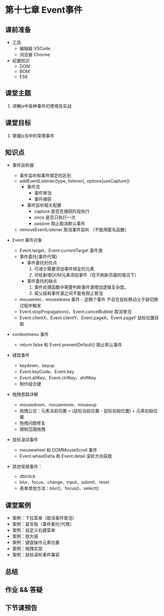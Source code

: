 # 第十七章 Event事件



## 课前准备

- 工具
  - 编辑器 VSCode
  - 浏览器 Chorme
- 前置知识
  - DOM
  - BOM
  - ES6

## 课堂主题

1. 讲解js中各种事件的使用及实战

## 课堂目标

1. 掌握js当中的常用事件

## 知识点

- 事件监听器
  - 事件监听和事件绑定的区别 
  - addEventListener(type, listener[, options|useCapture])
    - 事件流
      - 事件冒泡
      - 事件捕获
    - 事件监听相关配置
      - capture   是否在捕获阶段执行
      - once   是否只执行一次
      - passive  阻止取消默认事件 
  - removeEventListener 取消事件监听   （不能用匿名函数）
- Event 事件对象
  - Event.target、Event.currentTarget 事件源
  - 事件委托(事件代理)
    - 事件委托的优点
      1. 可减少需要添加事件绑定的元素
      2. 可给新增DOM元素添加事件（在不刷新页面的情况下）
    - 事件委托的缺点
      1. 事件处理函数中需要判断事件源增加逻辑复杂度。
        2. 祖父级和事件源之间不能有阻止冒泡 
  - mousenter、mouseleave 事件  - 这俩个事件 不会在鼠标移动父子级切换过程中触发
  - Event.stopPropagation()、Event.cancelBubble 取消冒泡   
  - Event.clientX、Event.clientY、Event.pageX、Event.pageY 鼠标位置获取
- contextmenu 事件 
  - return false 和 Event.preventDefault() 阻止默认事件   

- 键盘事件
  - keydown、keyup
  - Event.keyCode、Event.key
  - Event.altKey、Event.ctrlKey、shiftKey
  - 制作组合键 
- 拖拽思路详解
  - mousedown、mousemove、mouseup
  - 拖拽公式：元素当前位置 = (鼠标当前位置 - 鼠标初始位置) + 元素初始位置
  - 拖拽问题修复
  - 限制范围拖拽
- 鼠标滚动事件
  - mousewheel 和 DOMMouseScroll 事件 
  - Event.wheelDelta 和  Event.detail 滚轮方向获取
- 其他常用事件：
  - dblclick
  - blur、focus、change、input、submit、reset
  - 表单其他方法：blur()、focus()、select()

## 课堂案例

- 案例：下拉菜单（取消事件冒泡）
- 案例：留言板（事件委托/代理）
- 案例：自定义右键菜单
- 案例：放大镜
- 案例：键盘操作元素位置
- 案例：拖拽实现
- 案例：鼠标滚轮事件兼容

  

## 总结



## 作业 && 答疑



## 下节课预告







